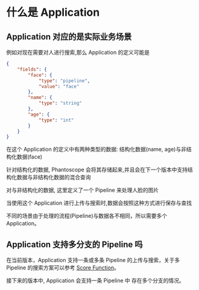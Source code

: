 # 什么是 Application
## Application 对应的是实际业务场景

例如对现在需要对人进行搜索,那么 Application 的定义可能是

```json
{
    "fields": {
        "face": {
            "type": "pipeline",
            "value": "face"
        },
        "name": {
            "type": "string"
        },
        "age": {
            "type": "int"
        }
    }
}
```
在这个 Application 的定义中有两种类型的数据: 结构化数据(name, age)与非结构化数据(face)

针对结构化的数据, Phantoscope 会将其存储起来,并且会在下一个版本中支持结构化数据与非结构化数据的混合查询

对与非结构化的数据, 这里定义了一个 Pipeline 来处理人脸的图片

当使用这个 Application 进行上传与搜索时,数据会按照这种方式进行保存与查找

不同的场景由于处理的流程(Pipeline)与数据各不相同，所以需要多个 Application。

## Application 支持多分支的 Pipeline 吗
在当前版本，Application 支持一条或多条 Pipeline 的上传与搜索，关于多 Pipeline 的搜索方案可以参考 [Score Function](./score_function.md)。

接下来的版本中, Application 会支持一条 Pipeline 中 存在多个分支的情况。


